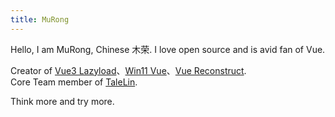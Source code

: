 ```yaml
---
title: MuRong
---
```


Hello, I am MuRong, Chinese 木荣. I love open source and is avid fan of Vue.

Creator of [Vue3 Lazyload](https://github.com/murongg/vue3-lazyload)、[Win11 Vue](https://github.com/murongg/win11vue)、[Vue Reconstruct](https://github.com/murongg/vue-reconstruct).  
Core Team member of [TaleLin](https://github.com/TaleLin).  

Think more and try more.

